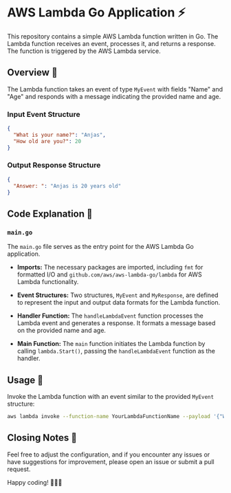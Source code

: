 # AWS Lambda Go Application :zap:

This repository contains a simple AWS Lambda function written in Go. The Lambda function receives an event, processes it, and returns a response. The function is triggered by the AWS Lambda service.

## Overview :mag_right:

The Lambda function takes an event of type `MyEvent` with fields "Name" and "Age" and responds with a message indicating the provided name and age.

### Input Event Structure

```json
{
  "What is your name?": "Anjas",
  "How old are you?": 20
}
```

### Output Response Structure

```json
{
  "Answer: ": "Anjas is 20 years old"
}
```

## Code Explanation :rocket:

### `main.go`

The `main.go` file serves as the entry point for the AWS Lambda Go application.

- **Imports:**
  The necessary packages are imported, including `fmt` for formatted I/O and `github.com/aws/aws-lambda-go/lambda` for AWS Lambda functionality.

- **Event Structures:**
  Two structures, `MyEvent` and `MyResponse`, are defined to represent the input and output data formats for the Lambda function.

- **Handler Function:**
  The `handleLambdaEvent` function processes the Lambda event and generates a response. It formats a message based on the provided name and age.

- **Main Function:**
  The `main` function initiates the Lambda function by calling `lambda.Start()`, passing the `handleLambdaEvent` function as the handler.

## Usage :wrench:

Invoke the Lambda function with an event similar to the provided `MyEvent` structure:

```bash
aws lambda invoke --function-name YourLambdaFunctionName --payload '{"What is your name?": "Anjas", "How old are you?": 20}' output.json
```

## Closing Notes 📝

Feel free to adjust the configuration, and if you encounter any issues or have suggestions for improvement, please open an issue or submit a pull request.

Happy coding! 🤖👨‍💻
